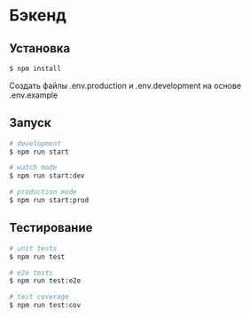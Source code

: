 <h1>Бэкенд</h1>

## Установка

```bash
$ npm install
```
Создать файлы .env.production и .env.development на основе .env.example

## Запуск

```bash
# development
$ npm run start

# watch mode
$ npm run start:dev

# production mode
$ npm run start:prod
```

## Тестирование

```bash
# unit tests
$ npm run test

# e2e tests
$ npm run test:e2e

# test coverage
$ npm run test:cov
```
